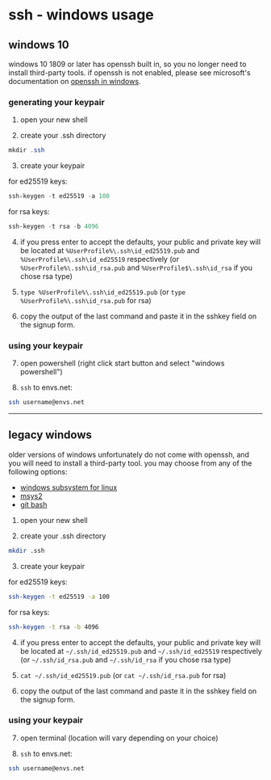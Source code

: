 # ssh - windows usage

## windows 10

windows 10 1809 or later has openssh built in, so you no longer need to install third-party tools. if openssh is not enabled, please see microsoft's documentation on [openssh in windows](https://docs.microsoft.com/en-us/windows-server/administration/openssh/openssh_overview).

### generating your keypair

1. open your new shell

2. create your .ssh directory

```powershell
mkdir .ssh
```

3. create your keypair

for ed25519 keys:

```powershell
ssh-keygen -t ed25519 -a 100
```

for rsa keys:

```powershell
ssh-keygen -t rsa -b 4096
```

4. if you press enter to accept the defaults, your public and private key will
be located at `%UserProfile%\.ssh\id_ed25519.pub` and `%UserProfile%\.ssh\id_ed25519` respectively (or
`%UserProfile%\.ssh\id_rsa.pub` and `%UserProfile$\.ssh\id_rsa` if you chose rsa type)

5. `type %UserProfile%\.ssh\id_ed25519.pub` (or `type %UserProfile%\.ssh\id_rsa.pub` for rsa)

6. copy the output of the last command and paste it in the sshkey field on the signup form.

### using your keypair

7. open powershell (right click start button and select "windows powershell")

8. `ssh` to envs.net:

```bash
ssh username@envs.net
```

---

## legacy windows

older versions of windows unfortunately do not come with openssh, and you will need to install a third-party tool. you may choose from any of the following options:

- [windows subsystem for linux](https://docs.microsoft.com/en-us/windows/wsl/install-win10)
- [msys2](http://www.msys2.org/)
- [git bash](https://git-scm.com)

1. open your new shell

2. create your .ssh directory

```bash
mkdir .ssh
```

3. create your keypair

for ed25519 keys:

```bash
ssh-keygen -t ed25519 -a 100
```

for rsa keys:

```bash
ssh-keygen -t rsa -b 4096
```

4. if you press enter to accept the defaults, your public and private key will
be located at `~/.ssh/id_ed25519.pub` and `~/.ssh/id_ed25519` respectively (or
`~/.ssh/id_rsa.pub` and `~/.ssh/id_rsa` if you chose rsa type)

5. `cat ~/.ssh/id_ed25519.pub` (or `cat ~/.ssh/id_rsa.pub` for rsa)

6. copy the output of the last command and paste it in the sshkey field on the signup form.

### using your keypair

7. open terminal (location will vary depending on your choice)

8. `ssh` to envs.net:

```bash
ssh username@envs.net
```
